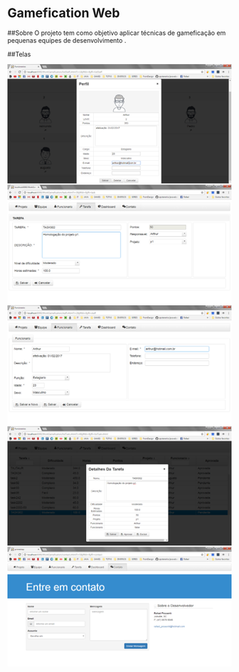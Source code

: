 Gamefication Web
==================

##Sobre
O projeto tem como objetivo aplicar técnicas de gameficação em pequenas equipes de desenvolvimento .




##Telas

  ![Team](https://github.com/rafaelpossenti/Gamefication-Web/blob/master/screenshot/team.png)
  ![Team](https://github.com/rafaelpossenti/Gamefication-Web/blob/master/screenshot/task.png)
  ![Team](https://github.com/rafaelpossenti/Gamefication-Web/blob/master/screenshot/staff.png)
  ![Team](https://github.com/rafaelpossenti/Gamefication-Web/blob/master/screenshot/dashboard.png)
  ![Team](https://github.com/rafaelpossenti/Gamefication-Web/blob/master/screenshot/contact.png)
  

  
  

  

